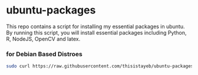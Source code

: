 # ubuntu-packages
This repo contains a script for installing my essential packages in ubuntu. By running this script, you will install essential packages including Python, R, NodeJS, OpenCV and latex.

### for Debian Based Distroes

```bash
sudo curl https://raw.githubusercontent.com/thisistayeb/ubuntu-packages/main/ubuntu-essential.sh | sudo sh
```


